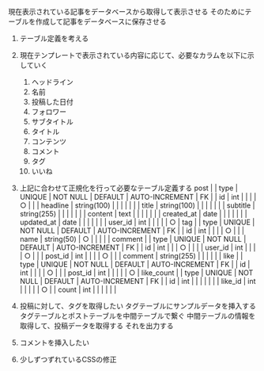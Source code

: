 現在表示されている記事をデータベースから取得して表示させる
そのためにテーブルを作成して記事をデータベースに保存させる
1. テーブル定義を考える
2. 現在テンプレートで表示されている内容に応じて、必要なカラムを以下に示していく
   1. ヘッドライン
   2. 名前
   3. 投稿した日付
   4. フォロワー
   5. サブタイトル
   6. タイトル
   7. コンテンツ
   8. コメント
   9. タグ
   10. いいね

3. 上記に合わせて正規化を行って必要なテーブル定義する
post
|            | type        | UNIQUE | NOT NULL | DEFAULT | AUTO-INCREMENT | FK |
| id         | int         |        |          |         | ○              |    |
| headline   | string(100) |        |          |         |                |    |
| title      | string(100) |        |          |         |                |    |
| subtitle   | string(255) |        |          |         |                |    |
| content    | text        |        |          |         |                |    |
| created_at | date        |        |          |         |                |    |
| updated_at | date        |        |          |         |                |    |
| user_id    | int         |        |          |         |                | ○  |
tag
|      | type       | UNIQUE | NOT NULL | DEFAULT | AUTO-INCREMENT | FK |
| id   | int        |        |          |         | ○              |    |
| name | string(50) | ○      |          |         |                |    |
comment
|         | type        | UNIQUE | NOT NULL | DEFAULT | AUTO-INCREMENT | FK |
| id      | int         |        |          | ○       |                |    |
| user_id | int         |        |          |         | ○              |    |
| post_id | int         |        |          |         | ○              |    |
| comment | string(255) |        |          |         |                |    |
like
|         | type | UNIQUE | NOT NULL | DEFAULT | AUTO-INCREMENT | FK |
| id      | int  |        |          |         | ○              |    |
| post_id | int  |        |          |         |                | ○  |
like_count
|         | type | UNIQUE | NOT NULL | DEFAULT | AUTO-INCREMENT | FK |
| id      | int  |        |          |         |                |    |
| like_id | int  |        |          |         |                | ○  |
| count   | int  |        |          |         |                |    |


1. 投稿に対して、タグを取得したい
   タグテーブルにサンプルデータを挿入する
   タグテーブルとポストテーブルを中間テーブルで繋ぐ
   中間テーブルの情報を取得して、投稿データを取得する
   それを出力する
2. コメントを挿入したい
3. 少しずつずれているCSSの修正